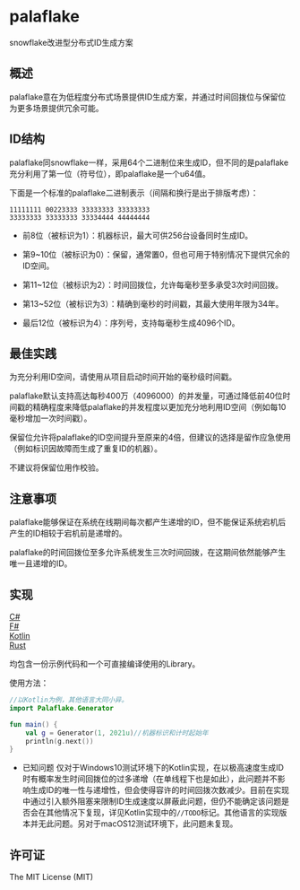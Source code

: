 # palaflake

snowflake改进型分布式ID生成方案

## 概述

palaflake意在为低程度分布式场景提供ID生成方案，并通过时间回拨位与保留位为更多场景提供冗余可能。

## ID结构

palaflake同snowflake一样，采用64个二进制位来生成ID，但不同的是palaflake充分利用了第一位（符号位），即palaflake是一个u64值。

下面是一个标准的palaflake二进制表示（间隔和换行是出于排版考虑）：

```text
11111111 00223333 33333333 33333333
33333333 33333333 33334444 44444444
```

* 前8位（被标识为1）：机器标识，最大可供256台设备同时生成ID。

* 第9~10位（被标识为0）：保留，通常置0，但也可用于特别情况下提供冗余的ID空间。

* 第11~12位（被标识为2）：时间回拨位，允许每毫秒至多承受3次时间回拨。

* 第13~52位（被标识为3）：精确到毫秒的时间戳，其最大使用年限为34年。

* 最后12位（被标识为4）：序列号，支持每毫秒生成4096个ID。

## 最佳实践

为充分利用ID空间，请使用从项目启动时间开始的毫秒级时间戳。

palaflake默认支持高达每秒400万（4096000）的并发量，可通过降低前40位时间戳的精确程度来降低palaflake的并发程度以更加充分地利用ID空间（例如每10毫秒增加一次时间戳）。

保留位允许将palaflake的ID空间提升至原来的4倍，但建议的选择是留作应急使用（例如标识因故障而生成了重复ID的机器）。

不建议将保留位用作校验。

## 注意事项

palaflake能够保证在系统在线期间每次都产生递增的ID，但不能保证系统宕机后产生的ID相较于宕机前是递增的。

palaflake的时间回拨位至多允许系统发生三次时间回拨，在这期间依然能够产生唯一且递增的ID。

## 实现

[C#](/impl/cs)  
[F#](/impl/fs)  
[Kotlin](/impl/kt)  
[Rust](/impl/rs)

均包含一份示例代码和一个可直接编译使用的Library。

使用方法：

```kotlin
//以Kotlin为例，其他语言大同小异。
import Palaflake.Generator

fun main() {
    val g = Generator(1, 2021u)//机器标识和计时起始年
    println(g.next())
}
```

* 已知问题
  仅对于Windows10测试环境下的Kotlin实现，在以极高速度生成ID时有概率发生时间回拨位的过多递增（在单线程下也是如此），此问题并不影响生成ID的唯一性与递增性，但会使得容许的时间回拨次数减少。目前在实现中通过引入额外阻塞来限制ID生成速度以屏蔽此问题，但仍不能确定该问题是否会在其他情况下复现，详见Kotlin实现中的`//TODO`标记。其他语言的实现版本并无此问题。另对于macOS12测试环境下，此问题未复现。

## 许可证

The MIT License (MIT)
